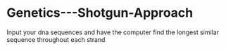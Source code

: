 # Genetics---Shotgun-Approach
Input your dna sequences and have the computer find the longest similar sequence throughout each strand

